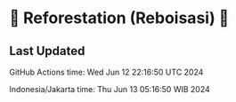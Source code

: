 
# 🌳 Reforestation (Reboisasi) 🌲

## Last Updated

GitHub Actions time: Wed Jun 12 22:16:50 UTC 2024

Indonesia/Jakarta time: Thu Jun 13 05:16:50 WIB 2024
